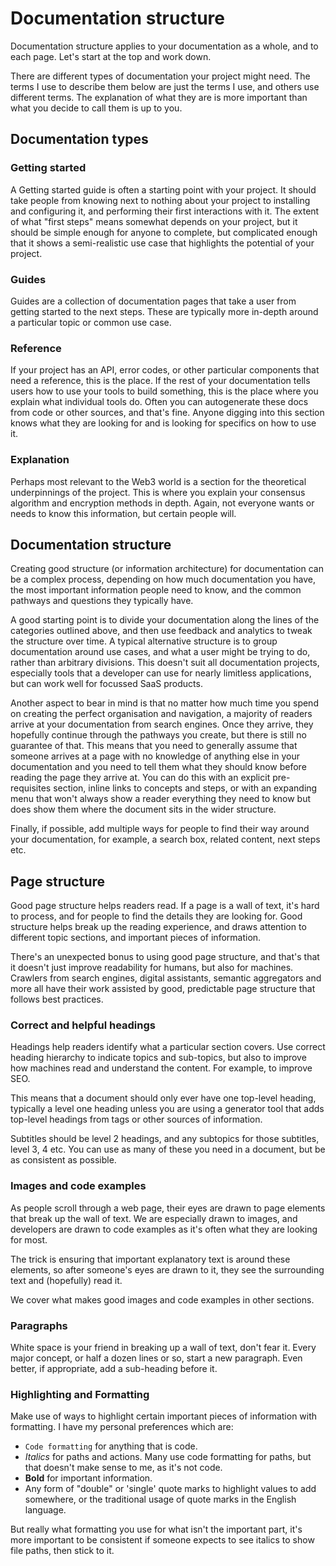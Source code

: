 # Documentation structure

Documentation structure applies to your documentation as a whole, and to each page. Let's start at the top and work down.

There are different types of documentation your project might need. The terms I use to describe them below are just the terms I use, and others use different terms. The explanation of what they are is more important than what you decide to call them is up to you.

## Documentation types

### Getting started

A Getting started guide is often a starting point with your project. It should take people from knowing next to nothing about your project to installing and configuring it, and performing their first interactions with it. The extent of what "first steps" means somewhat depends on your project, but it should be simple enough for anyone to complete, but complicated enough that it shows a semi-realistic use case that highlights the potential of your project.

### Guides

Guides are a collection of documentation pages that take a user from getting
started to the next steps. These are typically more in-depth around a particular topic or common use case.

### Reference

If your project has an API, error codes, or other particular components that need a reference, this is the place. If the rest of your documentation tells users how to use your tools to build something, this is the place where you explain what individual tools do. Often you can autogenerate these docs from code or other sources, and that's fine. Anyone digging into this section knows what they are looking for and is looking for specifics on how to use it.

### Explanation

Perhaps most relevant to the Web3 world is a section for the theoretical underpinnings of the project. This is where you explain your consensus algorithm and encryption methods in depth. Again, not everyone wants or needs to know this information, but certain people will.

## Documentation structure

Creating good structure (or information architecture) for documentation can be a complex process, depending on how much documentation you have, the most important information people need to know, and the common pathways and questions they typically have.

A good starting point is to divide your documentation along the lines of the categories outlined above, and then use feedback and analytics to tweak the structure over time. A typical alternative structure is to group documentation around use cases, and what a user might be trying to do, rather than arbitrary divisions. This doesn't suit all documentation projects, especially tools that a developer can use for nearly limitless applications, but can work well for focussed SaaS products.

Another aspect to bear in mind is that no matter how much time you spend on creating the perfect organisation and navigation, a majority of readers arrive at your documentation from search engines. Once they arrive, they hopefully continue through the pathways you create, but there is still no guarantee of that. This means that you need to generally assume that someone arrives at a page with no knowledge of anything else in your documentation and you need to tell them what they should know before reading the page they arrive at. You can do this with an explicit pre-requisites section, inline links to concepts and steps, or with an expanding menu that won't always show a reader everything they need to know but does show them where the document sits in the wider structure.

Finally, if possible, add multiple ways for people to find their way around your documentation, for example, a search box, related content, next steps etc.

## Page structure

Good page structure helps readers read. If a page is a wall of text, it's hard to process, and for people to find the details they are looking for. Good structure helps break up the reading experience, and draws attention to different topic sections, and important pieces of information.

There's an unexpected bonus to using good page structure, and that's that it doesn't just improve readability for humans, but also for machines. Crawlers from search engines, digital assistants, semantic aggregators and more all have their work assisted by good, predictable page structure that follows best practices.

### Correct and helpful headings

Headings help readers identify what a particular section covers. Use correct heading hierarchy to indicate topics and sub-topics, but also to improve how machines read and understand the content. For example, to improve SEO.

This means that a document should only ever have one top-level heading, typically a level one heading unless you are using a generator tool that adds top-level headings from tags or other sources of information.

Subtitles should be level 2 headings, and any subtopics for those subtitles, level 3, 4 etc. You can use as many of these you need in a document, but be as consistent as possible.

### Images and code examples

As people scroll through a web page, their eyes are drawn to page elements that break up the wall of text. We are especially drawn to images, and developers are drawn to code examples as it's often what they are looking for most.

The trick is ensuring that important explanatory text is around these elements, so after someone's eyes are drawn to it, they see the surrounding text and (hopefully) read it.

We cover what makes good images and code examples in other sections.

### Paragraphs

White space is your friend in breaking up a wall of text, don't fear it. Every major concept, or half a dozen lines or so, start a new paragraph. Even better, if appropriate, add a sub-heading before it.

### Highlighting and Formatting

Make use of ways to highlight certain important pieces of information with formatting. I have my personal preferences which are:

-   `Code formatting` for anything that is code.
-   _Italics_ for paths and actions. Many use code formatting for paths,
    but that doesn't make sense to me, as it's not code.
-   **Bold** for important information.
-   Any form of "double" or 'single' quote marks to highlight values to add somewhere, or the traditional usage of quote marks in the English language.

But really what formatting you use for what isn't the important part, it's more important to be consistent if someone expects to see italics to show file paths, then stick to it.
